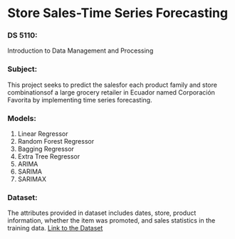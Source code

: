 # Store Sales-Time Series Forecasting

### DS 5110:
Introduction to Data Management and Processing

### Subject:
This project seeks to predict the salesfor each product family and store combinationsof a large grocery retailer in Ecuador named Corporación Favorita by implementing time series forecasting.

### Models:
1. Linear Regressor
2. Random Forest Regressor
3. Bagging Regressor
4. Extra Tree Regressor
5. ARIMA
6. SARIMA
7. SARIMAX

### Dataset:
The attributes provided in dataset includes dates, store, product information, whether the item was promoted, and sales statistics in the training data.
[Link to the Dataset](https://drive.google.com/drive/folders/13i45_AkEHKkEvIsvj2kotSEssyvGfC4-)

